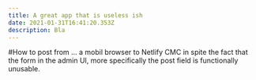 ```yaml
---
title: A great app that is useless ish
date: 2021-01-31T16:41:20.353Z
description: Bla
---
```

#How to post from ...
a mobil browser to Netlify CMC in spite the fact that the form in the admin UI, more specifically
the post field is functionally unusable.